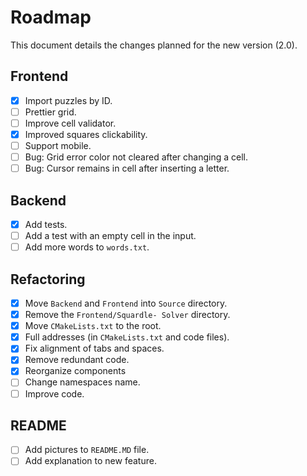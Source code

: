 # Roadmap
This document details the changes planned for the new version (2.0).

## Frontend
- [X] Import puzzles by ID.
- [ ] Prettier grid.
- [ ] Improve cell validator.
- [X] Improved squares clickability.
- [ ] Support mobile.
- [ ] Bug: Grid error color not cleared after changing a cell.
- [ ] Bug: Cursor remains in cell after inserting a letter.
 
## Backend
- [X] Add tests.
- [ ] Add a test with an empty cell in the input. 
- [ ] Add more words to `words.txt`.

## Refactoring
- [X] Move `Backend` and `Frontend` into `Source` directory.
- [X] Remove the `Frontend/Squardle- Solver` directory.
- [X] Move `CMakeLists.txt` to the root.
- [X] Full addresses (in `CMakeLists.txt` and code files).
- [X] Fix alignment of tabs and spaces.
- [X] Remove redundant code.
- [X] Reorganize components
- [ ] Change namespaces name.
- [ ] Improve code.

## README
- [ ] Add pictures to `README.MD` file.
- [ ] Add explanation to new feature.
